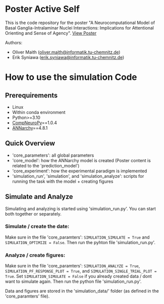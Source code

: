 # Poster Active Self

This is the code repository for the poster "A Neurocomputational Model of Basal Ganglia-Intralaminar Nuclei Interactions: Implications for Attentional Orienting and Sense of Agency".
[View Poster](./poster_files/pdf/poster_active_self_BGprediction.pdf)

Authors:
* Oliver Maith (oliver.maith@informatik.tu-chemnitz.de)
* Erik Syniawa (erik.syniawa@informatik.tu-chemnitz.de)


# How to use the simulation Code

## Prerequirements
* Linux
* Within conda environment
* Python>=3.10
* [CompNeuroPy](https://olimaol.github.io/CompNeuroPy/installation/)==1.0.4
* [ANNarchy](https://annarchy.github.io/Installation.html)==4.8.1

## Quick Overview
* 'core_parameters': all global parameters
* 'core_model': how the ANNarchy model is created (Poster content is related to the 'prediction_model')
* 'core_experiment': how the experimental paradigm is implemented
* 'simulation_run', 'simulation', and 'simulation_analyze': scripts for running the task with the model + creating figures

## Simulate and Analyze
Simulating and analyzing is started using 'simulation_run.py'. You can start both together or separately.

### Simulate / create the date:
Make sure in the file 'core_paramters': `SIMULATION_SIMULATE = True` and `SIMULATION_OPTIMIZE = False`.
Then run the pyhton file 'simulation_run.py'.

### Analyze / create figures:
Make sure in the file 'core_paramters': `SIMULATION_ANALYZE = True`, `SIMULATION_PF_RESPONSE_PLOT = True`, and `SIMULATION_SINGLE_TRIAL_PLOT = True`.
Set `SIMULATION_SIMULATE = False` if you already created data / dont want to simulate again.
Then run the python file 'simulation_run.py'.

Data and figures are stored in the 'simulation_data/' folder (as defined in the 'core_paramters' file).
